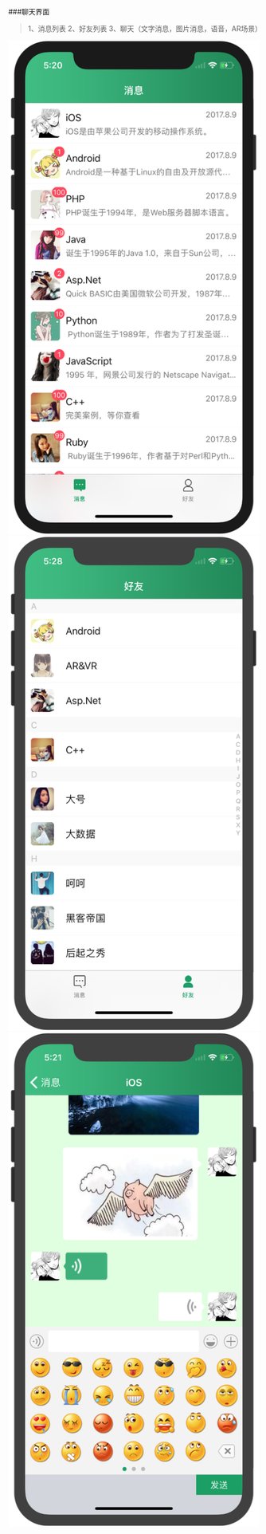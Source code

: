 ###聊天界面
>1、消息列表
2、好友列表
3、聊天（文字消息，图片消息，语音，AR场景）


 ![消息列表](https://raw.githubusercontent.com/1334051004/StarsChat/master/消息列表.png)
 ![好友列表](https://raw.githubusercontent.com/1334051004/StarsChat/master/好友列表.png)
 ![聊天界面](https://raw.githubusercontent.com/1334051004/StarsChat/master/聊天界面.png)
